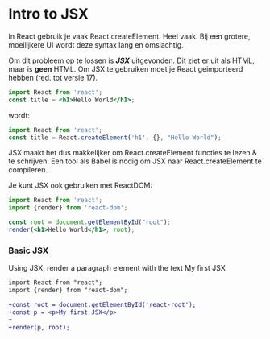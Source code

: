 # Intro to JSX

In React gebruik je vaak React.createElement. Heel vaak. Bij een grotere, moeilijkere UI wordt deze syntax lang en omslachtig. 

Om dit probleem op te lossen is ***JSX*** uitgevonden. Dit ziet er uit als HTML, maar is **geen** HTML. Om JSX te gebruiken moet je React geimporteerd hebben (red. tot versie 17).

```jsx
import React from 'react';
const title = <h1>Hello World</h1>;
```

wordt:
```js
import React from 'react';
const title = React.createElement('h1', {}, "Hello World");
```

JSX maakt het dus makkelijker om React.createElement functies te lezen & te schrijven. Een tool als Babel is nodig om JSX naar React.createElement te compileren.

Je kunt JSX ook gebruiken met ReactDOM:
```jsx
import React from 'react';
import {render} from 'react-dom';

const root = document.getElementById("root");
render(<h1>Hello World</h1>, root);
```

### Basic JSX
Using JSX, render a paragraph element with the text My first JSX
```diff
import React from "react";
import {render} from "react-dom";

+const root = document.getElementById('react-root');
+const p = <p>My first JSX</p>
+
+render(p, root);
```